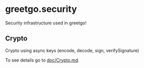 # greetgo.security

Security infrastructure used in greetgo!

## Crypto

Crypto using async keys (encode, decode, sign, verifySignature)

To see details go to [doc/Crypto.md](doc/Crypto.md).



